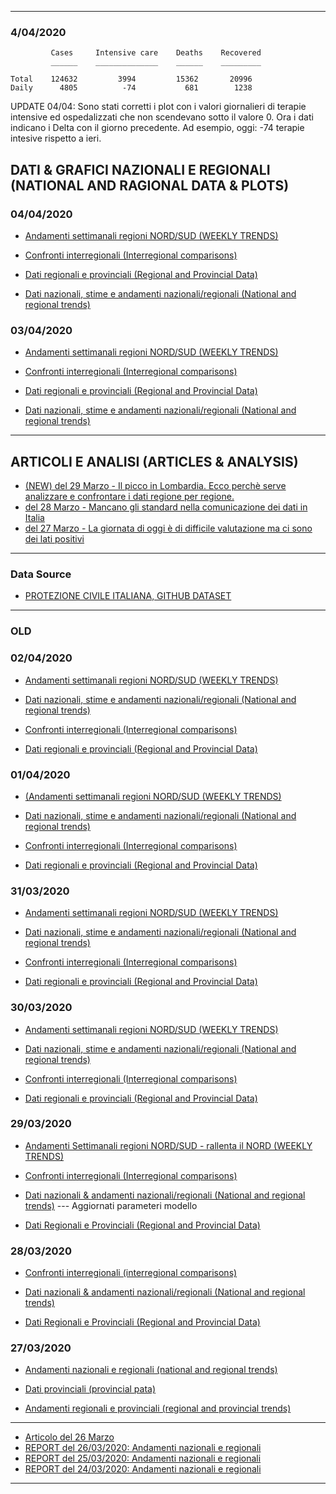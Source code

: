 <!-- <img src="https://marcelchiarello.github.io/showdata/RUN_03_04/RUN1/RUN_DATA_FIT_ITALIA_REGIONI_01.png"/> -->

---
### 4/04/2020

             Cases     Intensive care    Deaths    Recovered
             ______    ______________    ______    _________

    Total    124632         3994         15362       20996  
    Daily      4805          -74           681        1238  

UPDATE 04/04: Sono stati corretti i plot con i valori giornalieri di terapie intensive ed ospedalizzati che non scendevano sotto il valore 0. Ora i dati indicano i Delta con il giorno precedente. Ad esempio, oggi: -74 terapie intesive rispetto a ieri.

## DATI & GRAFICI NAZIONALI E REGIONALI (NATIONAL AND RAGIONAL DATA & PLOTS)

### 04/04/2020

- [Andamenti settimanali regioni NORD/SUD (WEEKLY TRENDS)](/RUN_04_04/RUN5/RUN.html)

- [Confronti interregionali (Interregional comparisons)](/RUN_04_04/RUN4/RUN.html)

- [Dati regionali e provinciali (Regional and Provincial Data)](/RUN_04_04/RUN2/RUN.html)

- [Dati nazionali, stime e andamenti nazionali/regionali (National and regional trends)](/RUN_04_04/RUN1/RUN.html)



### 03/04/2020

- [Andamenti settimanali regioni NORD/SUD (WEEKLY TRENDS)](/RUN_03_04/RUN5/RUN.html)

- [Confronti interregionali (Interregional comparisons)](/RUN_03_04/RUN4/RUN.html)

- [Dati regionali e provinciali (Regional and Provincial Data)](/RUN_03_04/RUN2/RUN.html)

- [Dati nazionali, stime e andamenti nazionali/regionali (National and regional trends)](/RUN_03_04/RUN1/RUN.html)

---

## ARTICOLI E ANALISI (ARTICLES & ANALYSIS)

- [(NEW) del 29 Marzo - Il picco in Lombardia. Ecco perchè serve analizzare e confrontare i dati regione per regione.](/ARTICLES/DES_29_03.md)
- [del 28 Marzo - Mancano gli standard nella comunicazione dei dati in Italia](/ARTICLES/DES_28_03.md)
- [del 27 Marzo - La giornata di oggi è di difficile valutazione ma ci sono dei lati positivi](/ARTICLES/DES_27_03.md)

---

### Data Source

- [PROTEZIONE CIVILE ITALIANA, GITHUB DATASET](https://github.com/pcm-dpc/COVID-19)

---

### OLD


### 02/04/2020

- [Andamenti settimanali regioni NORD/SUD (WEEKLY TRENDS)](/RUN_02_04/RUN5/RUN.html)

- [Dati nazionali, stime e andamenti nazionali/regionali (National and regional trends)](/RUN_02_04/RUN1/RUN.html)

- [Confronti interregionali (Interregional comparisons)](/RUN_02_04/RUN4/RUN.html)

- [Dati regionali e provinciali (Regional and Provincial Data)](/RUN_02_04/RUN2/RUN.html)


### 01/04/2020

- [(Andamenti settimanali regioni NORD/SUD (WEEKLY TRENDS)](/RUN_01_04/RUN5/RUN.html)

- [Dati nazionali, stime e andamenti nazionali/regionali (National and regional trends)](/RUN_01_04/RUN1/RUN.html)

- [Confronti interregionali (Interregional comparisons)](/RUN_01_04/RUN4/RUN.html)

- [Dati regionali e provinciali (Regional and Provincial Data)](/RUN_01_04/RUN2/RUN.html)

### 31/03/2020

- [Andamenti settimanali regioni NORD/SUD (WEEKLY TRENDS)](/RUN_31_03/RUN5/RUN.html)

- [Dati nazionali, stime e andamenti nazionali/regionali (National and regional trends)](/RUN_31_03/RUN1/RUN.html)

- [Confronti interregionali (Interregional comparisons)](/RUN_31_03/RUN4/RUN.html)

- [Dati regionali e provinciali (Regional and Provincial Data)](/RUN_31_03/RUN2/RUN.html)

### 30/03/2020

- [Andamenti settimanali regioni NORD/SUD (WEEKLY TRENDS)](/RUN_30_03/RUN5/RUN.html)

- [Dati nazionali, stime e andamenti nazionali/regionali (National and regional trends)](/RUN_30_03/RUN1/RUN.html)

- [Confronti interregionali (Interregional comparisons)](/RUN_30_03/RUN4/RUN.html)

- [Dati regionali e provinciali (Regional and Provincial Data)](/RUN_30_03/RUN2/RUN.html)

### 29/03/2020

- [Andamenti Settimanali regioni NORD/SUD - rallenta il NORD (WEEKLY TRENDS)](/RUN_29_03/RUN5/RUN.html)

- [Confronti interregionali (Interregional comparisons)](/RUN_29_03/RUN4/RUN.html)

- [Dati nazionali & andamenti nazionali/regionali (National and regional trends)](/RUN_29_03/RUN1/RUN.html)
--- Aggiornati parameteri modello

- [Dati Regionali e Provinciali (Regional and Provincial Data)](/RUN_29_03/RUN2/RUN.html)


### 28/03/2020

- [Confronti interregionali (interregional comparisons)](/RUN_28_03/RUN4/RUN.html)

- [Dati nazionali & andamenti nazionali/regionali (National and regional trends)](/RUN_28_03/RUN1/RUN.html)

- [Dati Regionali e Provinciali (Regional and Provincial Data)](/RUN_28_03/RUN2/RUN.html)


### 27/03/2020

- [Andamenti nazionali e regionali (national and regional trends)](/RUN_27_03/RUN1/RUN.html)

- [Dati provinciali (provincial pata)](/RUN_27_03/RUN2/RUN.html)

- [Andamenti regionali e provinciali (regional and provincial trends)](/RUN_27_03/RUN3/RUN.html)

---

- [Articolo del 26 Marzo](/ARTICLES/DES_26_03.md)
- [REPORT del 26/03/2020: Andamenti nazionali e regionali](/RUN_26_03/RUN.html)
- [REPORT del 25/03/2020: Andamenti nazionali e regionali](/RUN_25_03/RUN.html)
- [REPORT del 24/03/2020: Andamenti nazionali e regionali](/RUN_24_03/RUN.html)

---
